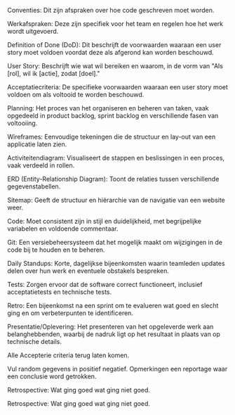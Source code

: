 Conventies: Dit zijn afspraken over hoe code geschreven moet worden.

Werkafspraken: Deze zijn specifiek voor het team en regelen hoe het werk wordt uitgevoerd.

Definition of Done (DoD): Dit beschrijft de voorwaarden waaraan een user story moet voldoen voordat deze als afgerond kan worden beschouwd.

User Story: Beschrijft wie wat wil bereiken en waarom, in de vorm van "Als [rol], wil ik [actie], zodat [doel]."

Acceptatiecriteria: De specifieke voorwaarden waaraan een user story moet voldoen om als voltooid te worden beschouwd.

Planning: Het proces van het organiseren en beheren van taken, vaak opgedeeld in product backlog, sprint backlog en verschillende fasen van voltooiing.

Wireframes: Eenvoudige tekeningen die de structuur en lay-out van een applicatie laten zien.

Activiteitendiagram: Visualiseert de stappen en beslissingen in een proces, vaak verdeeld in rollen.

ERD (Entity-Relationship Diagram): Toont de relaties tussen verschillende gegevenstabellen.

Sitemap: Geeft de structuur en hiërarchie van de navigatie van een website weer.

Code: Moet consistent zijn in stijl en duidelijkheid, met begrijpelijke variabelen en voldoende commentaar.

Git: Een versiebeheersysteem dat het mogelijk maakt om wijzigingen in de code bij te houden en te beheren.

Daily Standups: Korte, dagelijkse bijeenkomsten waarin teamleden updates delen over hun werk en eventuele obstakels bespreken.

Tests: Zorgen ervoor dat de software correct functioneert, inclusief acceptatietests en technische tests.

Retro: Een bijeenkomst na een sprint om te evalueren wat goed en slecht ging en om verbeterpunten te identificeren.

Presentatie/Oplevering: Het presenteren van het opgeleverde werk aan belanghebbenden, waarbij de nadruk ligt op het resultaat in plaats van op technische details.

Alle Accepterie criteria terug laten komen.

Vul random gegevens in positief negatief. Opmerkingen een reportage waar een conclusie word getrokken. 

Retrospective: Wat ging goed wat ging niet goed.


Retrospective:
Wat ging goed wat ging niet goed.
